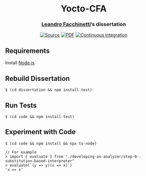 <h1 align="center">Yocto-CFA</h1>
<h3 align="center"><a href="https://www.leafac.com">Leandro Facchinetti</a>’s dissertation</h3>
<p align="center">
<a href="https://github.com/leafac/yocto-cfa"><img alt="Source" src="https://img.shields.io/badge/Source---"></a>
<a href="dissertation/yocto-cfa.pdf"><img alt="PDF" src="https://img.shields.io/badge/PDF---"></a>
<a href="https://github.com/leafac/yocto-cfa/actions"><img alt="Continuous Integration" src="https://github.com/leafac/yocto-cfa/workflows/.github/workflows/main.yml/badge.svg"></a>
</p>

## Requirements

Install [Node.js](https://nodejs.org/).

## Rebuild Dissertation

```console
$ (cd dissertation && npm install-test)
```

## Run Tests

```console
$ (cd code && npm install-test)
```

## Experiment with Code

```console
$ (cd code && npm install && npx ts-node)

// For example
> import { evaluate } from "./developing-an-analyzer/step-0--substitution-based-interpreter"
> evaluate(`(y => y)(x => x)`)
'x => x'
```
